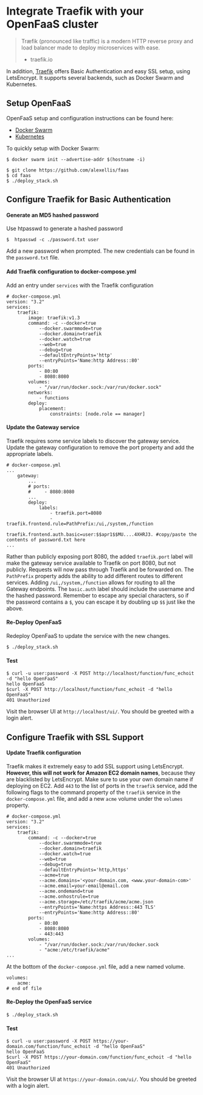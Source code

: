 # Integrate Traefik with your OpenFaaS cluster

> Træfik (pronounced like traffic) is a modern HTTP reverse proxy and
> load balancer made to deploy microservices with ease.
> - traefik.io

In addition, [Traefik](https://traefik.io) offers Basic Authentication and easy SSL setup, using LetsEncrypt. It
supports several backends, such as Docker Swarm and Kubernetes.

## Setup OpenFaaS

OpenFaaS setup and configuration instructions can be found here:

* [Docker Swarm](https://github.com/alexellis/faas/blob/master/guide/deployment_swarm.md)
* [Kubernetes](https://github.com/alexellis/faas/blob/master/guide/deployment_k8s.md)

To quickly setup with Docker Swarm:
```
$ docker swarm init --advertise-addr $(hostname -i)

$ git clone https://github.com/alexellis/faas
$ cd faas
$ ./deploy_stack.sh
```

## Configure Traefik for Basic Authentication

#### Generate an MD5 hashed password

Use htpasswd to generate a hashed password
```
$  htpasswd -c ./password.txt user
```
Add a new password when prompted. The new credentials can be found in
the `password.txt` file.

#### Add Traefik configuration to docker-compose.yml

Add an entry under `services` with the Traefik configuration
```
# docker-compose.yml
version: "3.2"
services:
    traefik:
        image: traefik:v1.3
        command: -c --docker=true
            --docker.swarmmode=true
            --docker.domain=traefik
            --docker.watch=true
            --web=true
            --debug=true
            --defaultEntryPoints='http'
            --entryPoints='Name:http Address::80'
        ports:
            - 80:80
            - 8080:8080
        volumes:
            - "/var/run/docker.sock:/var/run/docker.sock"
        networks:
            - functions
        deploy:
            placement:
                constraints: [node.role == manager]
```

#### Update the Gateway service

Traefik requires some service labels to discover the gateway service.
Update the gateway configuration to remove the port property and add
the appropriate labels.
```
# docker-compose.yml
...
    gateway:
        ...
        # ports:
        #     - 8080:8080
        ...
        deploy:
            labels:
                - traefik.port=8080
                - traefik.frontend.rule=PathPrefix:/ui,/system,/function
                - traefik.frontend.auth.basic=user:$$apr1$$MU....4XHRJ3. #copy/paste the contents of password.txt here
...
```
Rather than publicly exposing port 8080, the added `traefik.port` label will
make the gateway service available to Traefik on port 8080, but not
publicly. Requests will now pass through Traefik and be forwarded on. The
`PathPrefix` property adds the ability to add different routes to
different services. Adding `/ui,/system,/function` allows for routing to all the
Gateway endpoints. The `basic.auth` label should
include the username and the hashed password. Remember to escape any special
characters, so if the password contains a `$`, you can escape it by
doubling up `$$` just like the above.

#### Re-Deploy OpenFaaS

Redeploy OpenFaaS to update the service with the new changes.
```
$ ./deploy_stack.sh
```

#### Test

```
$ curl -u user:password -X POST http://localhost/function/func_echoit -d "hello OpenFaaS"
hello OpenFaaS
$curl -X POST http://localhost/function/func_echoit -d "hello OpenFaaS"
401 Unauthorized
```
Visit the browser UI at `http://localhost/ui/`. You should
be greeted with a login alert.

## Configure Traefik with SSL Support

#### Update Traefik configuration

Traefik makes it extremely easy to add SSL support using
LetsEncrypt. **However, this will not work for Amazon EC2 domain names**, because they are blacklisted by LetsEncrypt. Make sure to use your own domain name if deploying on EC2. Add `443` to the list of ports in the `traefik`
service, add the following flags to the command property
of the `traefik` service in the `docker-compose.yml` file,
and add a new `acme` volume under the `volumes` property.
```
# docker-compose.yml
version: "3.2"
services:
    traefik:
        command: -c --docker=true
            --docker.swarmmode=true
            --docker.domain=traefik
            --docker.watch=true
            --web=true
            --debug=true
            --defaultEntryPoints='http,https'
            --acme=true
            --acme.domains='<your-domain.com, <www.your-domain-com>'
            --acme.email=your-email@email.com
            --acme.ondemand=true
            --acme.onhostrule=true
            --acme.storage=/etc/traefik/acme/acme.json
            --entryPoints='Name:https Address::443 TLS'
            --entryPoints='Name:http Address::80'
        ports:
            - 80:80
            - 8080:8080
            - 443:443
        volumes:
            - "/var/run/docker.sock:/var/run/docker.sock
            - "acme:/etc/traefik/acme"
...
```

At the bottom of the `docker-compose.yml` file, add a new
named volume.
```
volumes:
    acme:
# end of file
```

#### Re-Deploy the OpenFaaS service
```
$ ./deploy_stack.sh
```

#### Test
```
$ curl -u user:password -X POST https://your-domain.com/function/func_echoit -d "hello OpenFaaS"
hello OpenFaaS
$curl -X POST https://your-domain.com/function/func_echoit -d "hello OpenFaaS"
401 Unauthorized
```

Visit the browser UI at `https://your-domain.com/ui/`. You should
be greeted with a login alert.
